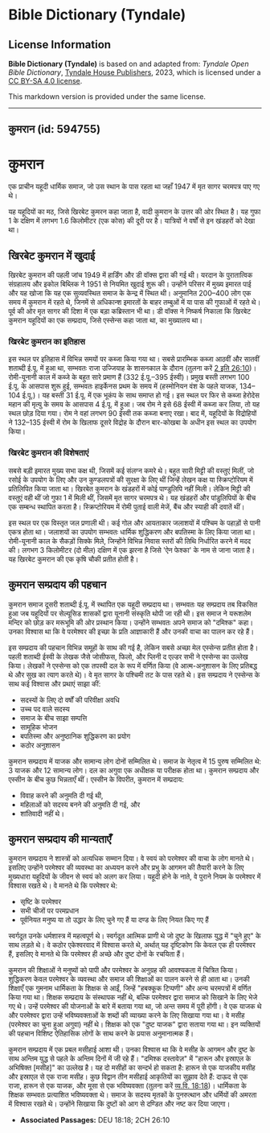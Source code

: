 # Bible Dictionary (Tyndale)

## License Information

**Bible Dictionary (Tyndale)** is based on and adapted from: _Tyndale Open Bible Dictionary_, [Tyndale House Publishers](https://tyndaleopenresources.com/), 2023, which is licensed under a [CC BY-SA 4.0 license](https://creativecommons.org/licenses/by-sa/4.0/legalcode.en).

This markdown version is provided under the same license.



--------------------------------

## कुमरान (id: 594755)

कुमरान
======

एक प्राचीन यहूदी धार्मिक समाज, जो उस स्थान के पास रहता था जहाँ 1947 में मृत सागर चरमपत्र पाए गए थे।

यह यहूदियों का मठ, जिसे खिरबेट कुमरन कहा जाता है, वादी कुमरान के उत्तर की ओर स्थित है। यह गुफा 1 के दक्षिण में लगभग 1\.6 किलोमीटर (एक कोस) की दूरी पर है। यात्रियों ने वर्षों से इन खंडहरों को देखा था।

खिरबेट कुमरान में खुदाई
-----------------------

खिरबेट कुमरान की पहली जांच 1949 में हार्डिंग और डी वॉक्स द्वारा की गई थी। यरदान के पुरातात्विक संग्रहालय और इकोल बिब्लिक ने 1951 से नियमित खुदाई शुरू की। उन्होंने परिसर में मुख्य इमारत पाई और यह खोजा कि यह एक सुव्यवस्थित समाज के केन्द्र में स्थित थी। अनुमानित 200–400 लोग एक समय में कुमरान में रहते थे, जिनमें से अधिकान्श इमारतों के बाहर तम्बुओं में या पास की गुफाओं में रहते थे। पूर्व की ओर मृत सागर की दिशा में एक बड़ा कब्रिस्तान भी था। डी वॉक्स ने निष्कर्ष निकाला कि खिरबेट कुमरान यहूदियों का एक सम्प्रदाय, जिसे एस्सेन्स कहा जाता था, का मुख्यालय था।

### खिरबेट कुमरान का इतिहास

इस स्थल पर इतिहास में विभिन्न समयों पर कब्जा किया गया था। सबसे प्रारम्भिक कब्जा आठवीं और सातवीं शताब्दी ई.पू. में हुआ था, सम्भवतः राजा उज्जियाह के शासनकाल के दौरान (तुलना करें [2 इति 26:10](https://ref.ly/2Chr26:10))। रोमी\-यूनानी काल में कब्जे के बहुत सारे प्रमाण हैं (332 ई.पू.–395 ईस्वी)। प्रमुख बस्ती लगभग 100 ई.पू. के आसपास शुरू हुई, सम्भवतः हाइर्केनस प्रथम के समय में (हस्मोनियन वंश के पहले याजक, 134–104 ई.पू.)। यह बस्ती 31 ई.पू. में एक भूकंप के साथ समाप्त हो गई। इस स्थल पर फिर से कब्जा हेरोदेस महान की मृत्यु के समय के आसपास 4 ई.पू. में हुआ। जब रोम ने इसे 68 ईस्वी में कब्जा कर लिया, तो यह स्थल छोड़ दिया गया। रोम ने वहां लगभग 90 ईस्वी तक कब्जा बनाए रखा। बाद में, यहूदियों के विद्रोहियों ने 132–135 ईस्वी में रोम के खिलाफ दूसरे विद्रोह के दौरान बार\-कोखबा के अधीन इस स्थल का उपयोग किया।

### खिरबेट कुमरान की विशेषताएं

सबसे बड़ी इमारत मुख्य सभा कक्ष थी, जिसमें कई संलग्न कमरे थे। बहुत सारी मिट्टी की वस्तुएं मिलीं, जो रसोई के उपयोग के लिए और उन कुण्डलपत्रों की सुरक्षा के लिए थीं जिन्हें लेखन कक्ष या स्क्रिप्टोरियम में प्रतिलिपित किया जाता था। खिरबेत कुमरान के खंडहरों में कोई पाण्डुलिपि नहीं मिली। लेकिन मिट्टी की वस्तुएं वही थीं जो गुफा 1 में मिली थीं, जिसमें मृत सागर चरमपत्र थे। यह खंडहरों और पांडुलिपियों के बीच एक सम्बन्ध स्थापित करता है। स्क्रिप्टोरियम में रोमी पुताई वाली मेजें, बैंच और स्याही की दवातें थीं।

इस स्थल पर एक विस्तृत जल प्रणाली थी। कई गोल और आयताकार जलाशयों में पश्चिम के पहाड़ों से पानी एकत्र होता था। जलाशयों का उपयोग सम्भवतः धार्मिक शुद्धिकरण और बपतिस्मा के लिए किया जाता था। रोमी\-यूनानी काल के सैकड़ों सिक्के मिले, जिन्होंने विभिन्न निवास स्तरों की तिथि निर्धारित करने में मदद की। लगभग 3 किलोमीटर (दो मील) दक्षिण में एक झरना है जिसे 'ऐन फेश्का' के नाम से जाना जाता है। यह खिरबेट कुमरान की एक कृषि चौकी प्रतीत होती है।

कुमरान सम्प्रदाय की पहचान
-------------------------

कुमरान समाज दूसरी शताब्दी ई.पू. में स्थापित एक यहूदी सम्प्रदाय था। सम्भवतः यह सम्प्रदाय तब विकसित हुआ जब यहूदियों पर सेल्यूसिड शासकों द्वारा यूनानी संस्कृति थोपी जा रही थी। इस समाज ने यरूशलेम मन्दिर को छोड़ कर मरूभूमि की ओर प्रस्थान किया। उन्होंने सम्भवतः अपने समाज को "दमिश्क" कहा। उनका विश्वास था कि वे परमेश्वर की इच्छा के प्रति आज्ञाकारी हैं और उनकी वाचा का पालन कर रहे हैं।

इस सम्प्रदाय की पहचान विभिन्न समूहों के साथ की गई है, लेकिन सबसे अच्छा मेल एस्सेन्स प्रतीत होता है। पहली शताब्दी ईस्वी के लेखक जैसे जोसीफस, फिलो, और प्लिनी द एल्डर सभी ने एस्सेन्स का उल्लेख किया। लेखकों ने एस्सेन्स को एक तपस्वी दल के रूप में वर्णित किया (वे आत्म\-अनुशासन के लिए प्रतिबद्ध थे और सुख का त्याग करते थे)। वे मृत सागर के पश्चिमी तट के पास रहते थे। इस सम्प्रदाय ने एस्सेन्स के साथ कई विश्वास और प्रथाएं साझा कीं:

* सदस्यों के लिए दो वर्षों की परिवीक्षा अवधि
* उच्च पद वाले सदस्य
* समाज के बीच साझा सम्पत्ति
* सामूहिक भोजन
* बपतिस्मा और अनुष्ठानिक शुद्धिकरण का प्रयोग
* कठोर अनुशासन

कुमरान सम्प्रदाय में याजक और सामान्य लोग दोनों सम्मिलित थे। समाज के नेतृत्व में 15 पुरुष सम्मिलित थे: 3 याजक और 12 सामान्य लोग। दल का अगुवा एक अधीक्षक या परीक्षक होता था। कुमरान सम्प्रदाय और एस्सीन के बीच कुछ भिन्नताएँ थीं। एस्सीन के विपरीत, कुमरान में सम्प्रदाय:

* विवाह करने की अनुमति दी गई थी,
* महिलाओं को सदस्य बनने की अनुमति दी गई, और
* शांतिवादी नहीं थे।

कुमरान सम्प्रदाय की मान्यताएँ
-----------------------------

कुमरान सम्प्रदाय ने शास्त्रों को अत्यधिक सम्मान दिया। वे स्वयं को परमेश्वर की वाचा के लोग मानते थे। इसलिए उन्होंने परमेश्वर की व्यवस्था का अध्ययन करने और प्रभु के आगमन की तैयारी करने के लिए मुख्यधारा यहूदियों के जीवन से स्वयं को अलग कर लिया। यहूदी होने के नाते, वे पुराने नियम के परमेश्वर में विश्वास रखते थे। वे मानते थे कि परमेश्वर थे:

* सृष्टि के परमेश्वर
* सभी चीजों पर परमप्रधान
* पूर्वनियत मनुष्य या तो उद्धार के लिए चुने गए हैं या दण्ड के लिए नियत किए गए हैं

स्वर्गदूत उनके धर्मशास्त्र में महत्वपूर्ण थे। स्वर्गदूत आत्मिक प्राणी थे जो दुष्ट के खिलाफ युद्ध में "चुने हुए" के साथ लड़ते थे। वे कठोर एकेश्वरवाद में विश्वास करते थे, अर्थात् यह दृष्टिकोण कि केवल एक ही परमेश्वर हैं, इसलिए वे मानते थे कि परमेश्वर ही अच्छे और दुष्ट दोनों के रचयिता हैं।

कुमरान की शिक्षाओं ने मनुष्यों को पापी और परमेश्वर के अनुग्रह की आवश्यकता में चित्रित किया। शुद्धिकरण केवल परमेश्वर के व्यवस्था और समाज की शिक्षाओं का पालन करने से ही आता था। उनकी शिक्षाएँ एक गुमनाम धार्मिकता के शिक्षक से आईं, जिन्हें "हबक्कूक टिप्पणी" और अन्य चरमपत्रों में वर्णित किया गया था। शिक्षक सम्प्रदाय के संस्थापक नहीं थे, बल्कि परमेश्वर द्वारा समाज को सिखाने के लिए भेजे गए थे। उन्हें परमेश्वर की योजनाओं के बारे में बताया गया था, जो अन्त समय में पूरी होंगी। वे एक याजक थे और परमेश्वर द्वारा उन्हें भविष्यवक्ताओं के शब्दों की व्याख्या करने के लिए सिखाया गया था। वे मसीह (परमेश्वर का चुना हुआ अगुवा) नहीं थे। शिक्षक को एक "दुष्ट याजक" द्वारा सताया गया था। इन व्यक्तियों की पहचान विशिष्ट ऐतिहासिक लोगों के साथ करने के प्रयास अनुमानात्मक हैं।

कुमरान सम्प्रदाय में एक प्रबल मसीहाई आशा थी। उनका विश्वास था कि वे मसीह के आगमन और दुष्ट के साथ अन्तिम युद्ध से पहले के अन्तिम दिनों में जी रहे हैं। "दमिश्क दस्तावेज़" में "हारून और इस्राएल के अभिषिक्त \[मसीह]" का उल्लेख है। यह दो मसीहों का सन्दर्भ हो सकता है: हारून से एक याजकीय मसीह और इस्राएल से एक राजा मसीह। कुछ विद्वान तीन मसीहाई आकृतियों का सुझाव देते हैं: दाऊद से एक राजा, हारून से एक याजक, और मूसा से एक भविष्यवक्ता (तुलना करें [व्य.वि. 18:18](https://ref.ly/Deut18:18))। धार्मिकता के शिक्षक सम्भवतः प्रत्याशित भविष्यवक्ता थे। समाज के सदस्य मृतकों के पुनरुत्थान और धर्मियों की अमरता में विश्वास रखते थे। उन्होंने सिखाया कि दुष्टों को आग से दण्डित और नष्ट कर दिया जाएगा।

* **Associated Passages:** DEU 18:18; 2CH 26:10

